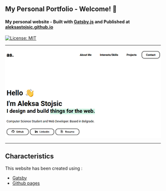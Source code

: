 ## My Personal Portfolio - Welcome! 👋

#### My personal website - Built with [Gatsby.js](https://www.gatsbyjs.org/) and Published at [aleksastojsic.github.io](https://aleksastojsic.github.io)

[![License: MIT](https://img.shields.io/badge/License-MIT-blue.svg)](https://opensource.org/licenses/MIT)

---

<img src="screenshot.png" alt="Gatsby Starter Portfolio Minimal Screenshot" width="600" />

---

## Characteristics

This website has been created using :

- [Gatsby](https://www.gatsbyjs.org/)
- [Github pages](https://pages.github.com/)

